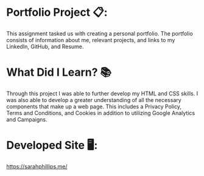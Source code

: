 # Portfolio Project 📋:
This assignment tasked us with creating a personal portfolio. The portfolio consists of information about me, relevant projects, and links to my LinkedIn, GitHub, and Resume. 


# What Did I Learn? :books:
Through this project I was able to further develop my HTML and CSS skills. I was also able to develop a greater understanding of all the necessary components that make up a web page. This includes a Privacy Policy, Terms and Conditions, and Cookies in addition to utilizing Google Analytics and Campaigns. 


# Developed Site 🖥️:
https://sarahphillips.me/




